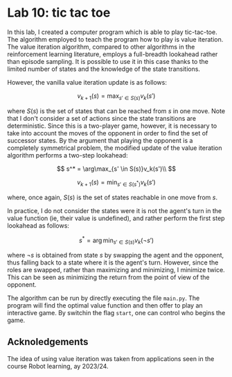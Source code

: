 # Lab 10: tic tac toe
In this lab, I created a computer program which is able to play tic-tac-toe.
The algorithm employed to teach the program how to play is value iteration.
The value iteration algorithm, compared to other algorithms in the reinforcement learning literature, employs a full-breadth lookahead rather than episode sampling.
It is possible to use it in this case thanks to the limited number of states and the knowledge of the state transitions.

However, the vanilla value iteration update is as follows:

$$
    v_{k+1}(s) = \max_{s' \in S(s)} v_k(s')
$$

where $S(s)$ is the set of states that can be reached from $s$ in one move.
Note that I don't consider a set of actions since the state transitions are deterministic.
Since this is a two-player game, however, it is necessary to take into account the moves of the opponent in order to find the set of successor states.
By the argument that playing the opponent is a completely symmetrical problem, the modified update of the value iteration algorithm performs a two-step lookahead:

$$
    s^* = \arg\max_{s' \in S(s)}v_k(s')\\
$$

$$
    v_{k+1}(s) = \min_{s' \in S(s^*)}v_k(s')
$$

where, once again, $S(s)$ is the set of states reachable in one move from $s$.

In practice, I do not consider the states were it is not the agent's turn in the value function (ie, their value is undefined), and rather perform the first step lookahead as follows:

$$
    s^* = \arg\min_{s' \in S(s)}v_k(\neg s')
$$

where $\neg s$ is obtained from state $s$ by swapping the agent and the opponent, thus falling back to a state where it is the agent's turn.
However, since the roles are swapped, rather than maximizing and minimizing, I minimize twice.
This can be seen as minimizing the return from the point of view of the opponent.

The algorithm can be run by directly executing the file `main.py`.
The program will find the optimal value function and then offer to play an interactive game.
By switchin the flag `start`, one can control who begins the game.

## Acknoledgements
The idea of using value iteration was taken from applications seen in the course Robot learning, ay 2023/24.